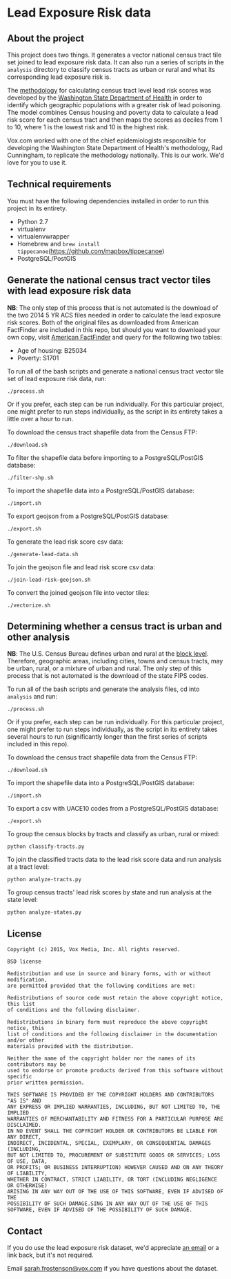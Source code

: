 # Lead Exposure Risk data

## About the project
This project does two things. It generates a vector national census tract tile set joined to lead exposure risk data. It can also run a series of scripts in the `analysis` directory to classify census tracts as urban or rural and what its corresponding lead exposure risk is.

The [methodology](https://assets.documentcloud.org/documents/2644455/Expert-Panel-Childhood-Lead-Screening-Guidelines.pdf) for calculating census tract level lead risk scores was developed by the [Washington State Department of Health](https://fortress.wa.gov/doh/wtn/WTNIBL/) in order to identify which geographic populations with a greater risk of lead poisoning. The model combines Census housing and poverty data to calculate a lead risk score for each census tract and then maps the scores as deciles from 1 to 10, where 1 is the lowest risk and 10 is the highest risk.

Vox.com worked with one of the chief epidemiologists responsible for developing the Washington State Department of Health's methodology, Rad Cunningham, to replicate the methodology nationally. This is our work. We'd love for you to use it.

## Technical requirements
You must have the following dependencies installed in order to run this project in its entirety.

* Python 2.7
* virtualenv
* virtualenvwrapper
* Homebrew and `brew install tippecanoe`(https://github.com/mapbox/tippecanoe)
* PostgreSQL/PostGIS

## Generate the national census tract vector tiles with lead exposure risk data
**NB**: The only step of this process that is not automated is the download of the two 2014 5 YR ACS files needed in order to calculate the lead exposure risk scores. Both of the original files as downloaded from American FactFinder are included in this repo, but should you want to download your own copy, visit [American FactFinder](http://factfinder.census.gov/faces/nav/jsf/pages/index.xhtml) and query for the following two tables:
  - Age of housing: B25034
  - Poverty: S1701​

To run all of the bash scripts and generate a national census tract vector tile set of lead exposure risk data, run:

    ./process.sh

Or if you prefer, each step can be run individually. For this particular project, one might prefer to run steps individually, as the script in its entirety takes a little over a hour to run.

To download the census tract shapefile data from the Census FTP:

    ./download.sh

To filter the shapefile data before importing to a PostgreSQL/PostGIS database:

    ./filter-shp.sh

To import the shapefile data into a PostgreSQL/PostGIS database:

    ./import.sh

To export geojson from a PostgreSQL/PostGIS database:

    ./export.sh

To generate the lead risk score csv data:

    ./generate-lead-data.sh

To join the geojson file and lead risk score csv data:

    ./join-lead-risk-geojson.sh

To convert the joined geojson file into vector tiles:

    ./vectorize.sh

## Determining whether a census tract is urban and other analysis
**NB**: The U.S. Census Bureau defines urban and rural at the [block level](https://ask.census.gov/faq.php?id=5000&faqId=6403). Therefore, geographic areas, including cities, towns and census tracts, may be urban, rural, or a mixture of urban and rural. The only step of this process that is not automated is the download of the state FIPS codes.

To run all of the bash scripts and generate the analysis files, cd into `analysis` and run:

    ./process.sh

Or if you prefer, each step can be run individually. For this particular project, one might prefer to run steps individually, as the script in its entirety takes several hours to run (significantly longer than the first series of scripts included in this repo).

To download the census tract shapefile data from the Census FTP:

    ./download.sh

To import the shapefile data into a PostgreSQL/PostGIS database:

    ./import.sh

To export a csv with UACE10 codes from a PostgreSQL/PostGIS database:

    ./export.sh

To group the census blocks by tracts and classify as urban, rural or mixed:

    python classify-tracts.py

To join the classified tracts data to the lead risk score data and run analysis at a tract level:

    python analyze-tracts.py

To group census tracts' lead risk scores by state and run analysis at the state level:

    python analyze-states.py

## License
```
Copyright (c) 2015, Vox Media, Inc. All rights reserved.

BSD license

Redistribution and use in source and binary forms, with or without modification,
are permitted provided that the following conditions are met:

Redistributions of source code must retain the above copyright notice, this list
of conditions and the following disclaimer.

Redistributions in binary form must reproduce the above copyright notice, this
list of conditions and the following disclaimer in the documentation and/or other
materials provided with the distribution.

Neither the name of the copyright holder nor the names of its contributors may be
used to endorse or promote products derived from this software without specific
prior written permission.

THIS SOFTWARE IS PROVIDED BY THE COPYRIGHT HOLDERS AND CONTRIBUTORS "AS IS" AND
ANY EXPRESS OR IMPLIED WARRANTIES, INCLUDING, BUT NOT LIMITED TO, THE IMPLIED
WARRANTIES OF MERCHANTABILITY AND FITNESS FOR A PARTICULAR PURPOSE ARE DISCLAIMED.
IN NO EVENT SHALL THE COPYRIGHT HOLDER OR CONTRIBUTORS BE LIABLE FOR ANY DIRECT,
INDIRECT, INCIDENTAL, SPECIAL, EXEMPLARY, OR CONSEQUENTIAL DAMAGES (INCLUDING,
BUT NOT LIMITED TO, PROCUREMENT OF SUBSTITUTE GOODS OR SERVICES; LOSS OF USE, DATA,
OR PROFITS; OR BUSINESS INTERRUPTION) HOWEVER CAUSED AND ON ANY THEORY OF LIABILITY,
WHETHER IN CONTRACT, STRICT LIABILITY, OR TORT (INCLUDING NEGLIGENCE OR OTHERWISE)
ARISING IN ANY WAY OUT OF THE USE OF THIS SOFTWARE, EVEN IF ADVISED OF THE
POSSIBILITY OF SUCH DAMAGE.SING IN ANY WAY OUT OF THE USE OF THIS SOFTWARE, EVEN IF ADVISED OF THE POSSIBILITY OF SUCH DAMAGE.
```

## Contact

If you do use the lead exposure risk dataset, we'd appreciate [an email](mailto:editorialapps@voxmedia.com) or a link back, but it's not required.

Email [sarah.frostenson@vox.com](mailto:sarah.frostenson@vox.com) if you have questions about the dataset.
